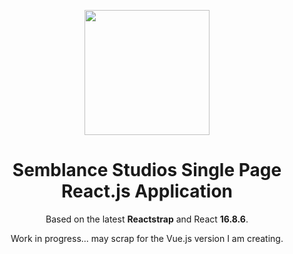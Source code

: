 <p align="center">
  <a href="http://bighornlandscaping.net">
    <img width="200" src="https://cdn4.iconfinder.com/data/icons/logos-3/600/React.js_logo-512.png">
  </a>
</p>

<h1 align="center">Semblance Studios Single Page React.js Application</h1>

<p align="center">
  Based on the latest <b>Reactstrap</b> and React <b>16.8.6</b>.
</p>
<p align="center">
 Work in progress... may scrap for the Vue.js version I am creating.
</p>